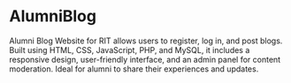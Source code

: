 # AlumniBlog
 Alumni Blog Website for RIT allows users to register, log in, and post blogs. Built using HTML, CSS, JavaScript, PHP, and MySQL, it includes a responsive design, user-friendly interface, and an admin panel for content moderation. Ideal for alumni to share their experiences and updates.
